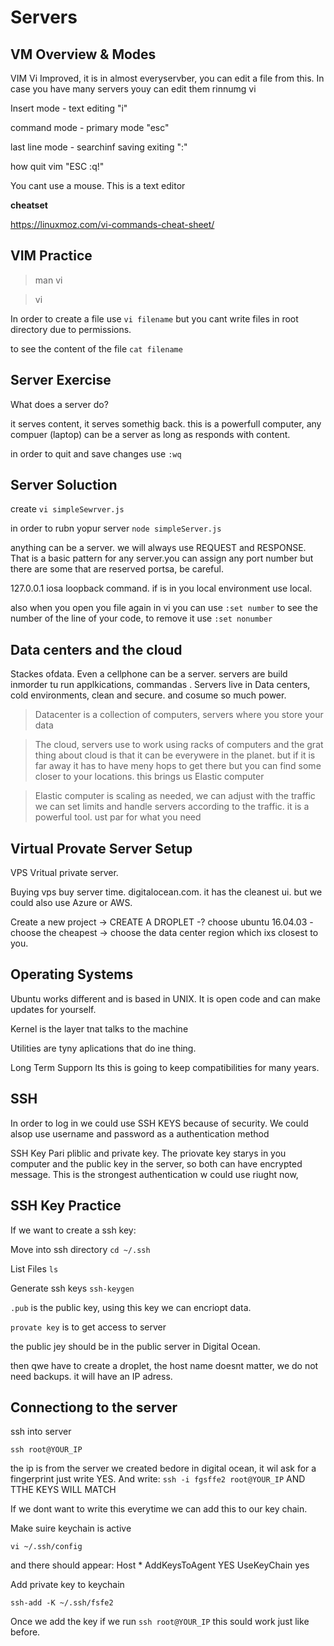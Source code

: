 # Servers

## VM Overview & Modes 

VIM Vi Improved, it is in almost everyservber, you can edit a file from this. In case you have many servers youy can edit them rinnumg vi

Insert mode - text editing "i"

command mode - primary mode "esc"

last line mode - searchinf saving exiting ":"

how quit vim "ESC :q!"

You cant use a mouse. This is a text editor

**cheatset**

https://linuxmoz.com/vi-commands-cheat-sheet/

## VIM Practice

>man vi

>vi

In order to create a file use `vi filename`
but you cant write files in root directory due to permissions. 

to see the content of the file `cat filename`

## Server Exercise

What does a server do? 

it serves content, it serves somethig back. this is a powerfull computer, any compuer (laptop) can be a server as long as responds with content. 


in order to quit and save changes use `:wq`

## Server Soluction 

create `vi simpleSewrver.js`

in order to rubn  yopur server `node simpleServer.js`

anything can be a server. we will always use REQUEST and RESPONSE. 
That is a basic pattern for any server.you can assign any port number but there are some that are reserved portsa, be careful.

127.0.0.1 iosa loopback command. if is in you local environment use local. 

also when you open you file again in vi you can use `:set number` to see the number of the line of your code, to remove it use `:set nonumber`

## Data centers and the cloud 

Stackes ofdata. Even a cellphone can be a server. servers are build inmorder tu run applkications, commandas . Servers live in Data centers, cold environments, clean and secure. and cosume so much power. 
> Datacenter is a collection of computers, servers where you store your data

> The cloud, servers use to work using racks of computers and the grat thing about cloud is that it can be everywere in the planet. but if it is far away it has to have meny hops to get there but you can find some closer to your locations.  this brings us Elastic computer

> Elastic computer is scaling as needed, we can adjust with the traffic we can set limits and handle servers according to the traffic. it is a powerful tool. ust par for what you need 

## Virtual Provate Server Setup 

VPS Vritual private server.

Buying vps buy server time. digitalocean.com. it has the cleanest ui. but we could also use Azure or AWS. 

Create a new project ->  CREATE A DROPLET -? choose ubuntu 16.04.03 - choose the cheapest -> choose the data center region which ixs closest to you. 

## Operating Systems

Ubuntu works different and is based in UNIX. It is open code and can make updates for yourself. 

Kernel is the layer tnat talks to the machine 

Utilities are tyny aplications that do ine thing. 

Long Term Supporn  lts this is going to keep compatibilities for many years. 

## SSH

In order to log in we could use SSH KEYS because of security. We could alsop use username and password as a authentication method


SSH Key Pari pliblic and private key.  The priovate key starys in you computer and the public key in the server, so both can have encrypted message. This is the strongest authentication w could use riught now, 

## SSH Key Practice

If we want to create a ssh key: 

Move into ssh directory
`cd ~/.ssh`

List Files 
`ls`

Generate ssh keys 
`ssh-keygen`


`.pub` is the public key, using this key we can encriopt data. 

`provate key` is to get access to server

the public jey should be in the public server in Digital Ocean. 
 

 then qwe have to create a droplet, the host name doesnt matter, we do not need backups.  it will have an IP adress. 

## Connectiong to the server

ssh into server 

`ssh root@YOUR_IP`

the ip is from the server we created bedore in digital ocean, it wil ask for a fingerprint  just write YES. And write: `ssh -i fgsffe2 root@YOUR_IP` AND TTHE KEYS WILL MATCH 

If we dont want to write this everytime we can add this to our key chain.

Make suire keychain is active

`vi ~/.ssh/config`

and there should appear:
Host *
    AddKeysToAgent YES
    UseKeyChain yes

Add private key to keychain

`ssh-add -K ~/.ssh/fsfe2`

Once we add the key if we run `ssh root@YOUR_IP` this sould work just like before. 